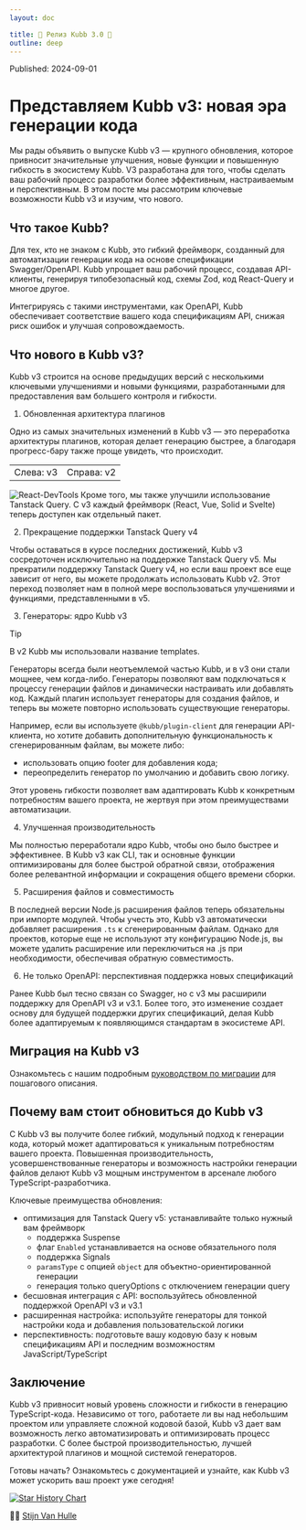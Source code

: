 ```yaml
---
layout: doc

title: 🎉 Релиз Kubb 3.0 🎉
outline: deep
---
```


<script >
globalThis.confetti?.({
  particleCount: 100,
  spread: 100,
  origin: { y: 0.5 },
})

globalThis.addEventListener?.("load", (event) => {
  setTimeout(()=>{
    globalThis.confetti?.({
      particleCount: 100,
      spread: 100,
      origin: { y: 0.5 },
    })
  },1000)
});
</script>

Published: 2024-09-01

# Представляем Kubb v3: новая эра генерации кода

Мы рады объявить о выпуске Kubb v3 — крупного обновления, которое привносит значительные улучшения, новые функции и повышенную гибкость в экосистему Kubb. V3 разработана для того, чтобы сделать ваш рабочий процесс разработки более эффективным, настраиваемым и перспективным.
В этом посте мы рассмотрим ключевые возможности Kubb v3 и изучим, что нового.

## Что такое Kubb?
Для тех, кто не знаком с Kubb, это гибкий фреймворк, созданный для автоматизации генерации кода на основе спецификации Swagger/OpenAPI. Kubb упрощает ваш рабочий процесс, создавая API-клиенты, генерируя типобезопасный код, схемы Zod, код React-Query и многое другое.

Интегрируясь с такими инструментами, как OpenAPI, Kubb обеспечивает соответствие вашего кода спецификациям API, снижая риск ошибок и улучшая сопровождаемость.

## Что нового в Kubb v3?
Kubb v3 строится на основе предыдущих версий с несколькими ключевыми улучшениями и новыми функциями, разработанными для предоставления вам большего контроля и гибкости.

1. Обновленная архитектура плагинов

Одно из самых значительных изменений в Kubb v3 — это переработка архитектуры плагинов, которая делает генерацию быстрее, а благодаря прогресс-бару также проще увидеть, что происходит.

|          |           |
|---------:|:----------|
| Слева: v3 | Справа: v2 |

![React-DevTools](/screenshots/cli-speed.gif)
Кроме того, мы также улучшили использование Tanstack Query. С v3 каждый фреймворк (React, Vue, Solid и Svelte) теперь доступен как отдельный пакет.


2. Прекращение поддержки Tanstack Query v4

Чтобы оставаться в курсе последних достижений, Kubb v3 сосредоточен исключительно на поддержке Tanstack Query v5. Мы прекратили поддержку Tanstack Query v4, но если ваш проект все еще зависит от него, вы можете продолжать использовать Kubb v2.
Этот переход позволяет нам в полной мере воспользоваться улучшениями и функциями, представленными в v5.

3. Генераторы: ядро Kubb v3


> [!TIP]
> В v2 Kubb мы использовали название templates.

Генераторы всегда были неотъемлемой частью Kubb, и в v3 они стали мощнее, чем когда-либо.
Генераторы позволяют вам подключаться к процессу генерации файлов и динамически настраивать или добавлять код.
Каждый плагин использует генераторы для создания файлов, и теперь вы можете повторно использовать существующие генераторы.

Например, если вы используете `@kubb/plugin-client` для генерации API-клиента, но хотите добавить дополнительную функциональность к сгенерированным файлам, вы можете либо:

- использовать опцию footer для добавления кода;
- переопределить генератор по умолчанию и добавить свою логику.

Этот уровень гибкости позволяет вам адаптировать Kubb к конкретным потребностям вашего проекта, не жертвуя при этом преимуществами автоматизации.

4. Улучшенная производительность

Мы полностью переработали ядро Kubb, чтобы оно было быстрее и эффективнее. В Kubb v3 как CLI, так и основные функции оптимизированы для более быстрой обратной связи, отображения более релевантной информации и сокращения общего времени сборки.

5. Расширения файлов и совместимость

В последней версии Node.js расширения файлов теперь обязательны при импорте модулей. Чтобы учесть это, Kubb v3 автоматически добавляет расширения `.ts` к сгенерированным файлам.
Однако для проектов, которые еще не используют эту конфигурацию Node.js, вы можете удалить расширение или переключиться на .js при необходимости, обеспечивая обратную совместимость.

6. Не только OpenAPI: перспективная поддержка новых спецификаций

Ранее Kubb был тесно связан со Swagger, но с v3 мы расширили поддержку для OpenAPI v3 и v3.1.
Более того, это изменение создает основу для будущей поддержки других спецификаций, делая Kubb более адаптируемым к появляющимся стандартам в экосистеме API.

## Миграция на Kubb v3

Ознакомьтесь с нашим подробным [руководством по миграции](/ru/migration-guide) для пошагового описания.

## Почему вам стоит обновиться до Kubb v3
С Kubb v3 вы получите более гибкий, модульный подход к генерации кода, который может адаптироваться к уникальным потребностям вашего проекта.
Повышенная производительность, усовершенствованные генераторы и возможность настройки генерации файлов делают Kubb v3 мощным инструментом в арсенале любого TypeScript-разработчика.

Ключевые преимущества обновления:

- оптимизация для Tanstack Query v5: устанавливайте только нужный вам фреймворк
  - поддержка Suspense
  - флаг `Enabled` устанавливается на основе обязательного поля
  - поддержка Signals
  - `paramsType` с опцией `object` для объектно-ориентированной генерации
  - генерация только queryOptions с отключением генерации query
- бесшовная интеграция с API: воспользуйтесь обновленной поддержкой OpenAPI v3 и v3.1
- расширенная настройка: используйте генераторы для тонкой настройки кода и добавления пользовательской логики
- перспективность: подготовьте вашу кодовую базу к новым спецификациям API и последним возможностям JavaScript/TypeScript

## Заключение
Kubb v3 привносит новый уровень сложности и гибкости в генерацию TypeScript-кода. Независимо от того, работаете ли вы над небольшим проектом или управляете сложной кодовой базой, Kubb v3 дает вам возможность легко автоматизировать и оптимизировать процесс разработки.
С более быстрой производительностью, лучшей архитектурой плагинов и мощной системой генераторов.

Готовы начать? Ознакомьтесь с документацией и узнайте, как Kubb v3 может ускорить ваш проект уже сегодня!

<a href="https://star-history.com/#kubb-labs/kubb&Date">
  <picture>
    <source media="(prefers-color-scheme: dark)" srcset="https://api.star-history.com/svg?repos=kubb-labs/kubb&type=Date&theme=dark" />
    <source media="(prefers-color-scheme: light)" srcset="https://api.star-history.com/svg?repos=kubb-labs/kubb&type=Date" />
    <img alt="Star History Chart" src="https://api.star-history.com/svg?repos=kubb-labs/kubb&type=Date" />
  </picture>
</a>

👋🏽 [Stijn Van Hulle](https://twitter.com/stijnvanhulle)
